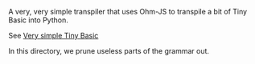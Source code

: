 A very, very simple transpiler that uses Ohm-JS to transpile a bit of Tiny Basic into Python.

See [Very simple Tiny Basic](https://guitarvydas.github.io/2021/05/29/Transpilation-101.html)

In this directory, we prune useless parts of the grammar out.
